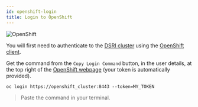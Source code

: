 ```yaml
---
id: openshift-login
title: Login to OpenShift
---
```


![OpenShift](/dsri-documentation/img/openshift-logo.png)

You will first need to authenticate to the [DSRI cluster](https://app.dsri.unimaas.nl:8443/) using the [OpenShift client](https://www.okd.io/download.html).

Get the command from the `Copy Login Command` button, in the user details, at the top right of the [OpenShift webpage](https://app.dsri.unimaas.nl:8443/) (your token is automatically provided).

```shell
oc login https://openshift_cluster:8443 --token=MY_TOKEN
```

> Paste the command in your terminal.

<!-- ![](/dsri-documentation/img/getting-started-preparation-verify.png) -->